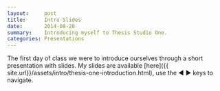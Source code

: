 ```yaml
---
layout:     post
title:      Intro Slides
date:       2014-08-28 
summary:    Introducing myself to Thesis Studio One.
categories: Presentations
---
```


The first day of class we were to introduce ourselves through a short presentation with slides. My slides are available [here]({{ site.url}}/assets/intro/thesis-one-introduction.html), use the ◀ ▶ keys to navigate.